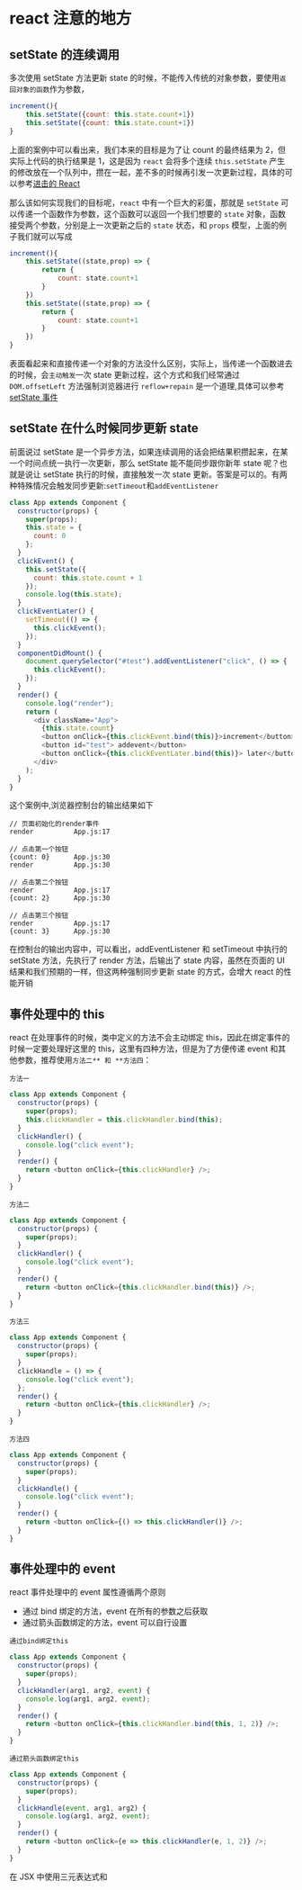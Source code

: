 <!-- Date: 2016-10-19 08:14:26 -->

# react 注意的地方

## setState 的连续调用

多次使用 setState 方法更新 state 的时候，不能传入传统的对象参数，要使用`返回对象的函数`作为参数，

```js
increment(){
    this.setState({count: this.state.count+1})
    this.setState({count: this.state.count+1})
}
```

上面的案例中可以看出来，我们本来的目标是为了让 count 的最终结果为 2，但实际上代码的执行结果是 1，这是因为 `react` 会将多个连续 `this.setState` 产生的修改放在一个队列中，攒在一起，差不多的时候再引发一次更新过程，具体的可以参考[进击的 React](https://zhuanlan.zhihu.com/p/25954470)

那么该如何实现我们的目标呢，`react` 中有一个巨大的彩蛋，那就是 `setState` 可以传递一个函数作为参数，这个函数可以返回一个我们想要的 `state` 对象，函数接受两个参数，分别是上一次更新之后的 `state` 状态，和 `props` 模型，上面的例子我们就可以写成

```js
increment(){
    this.setState((state,prop) => {
        return {
            count: state.count+1
        }
    })
    this.setState((state,prop) => {
        return {
            count: state.count+1
        }
    })
}
```

表面看起来和直接传递一个对象的方法没什么区别，实际上，当传递一个函数进去的时候，会`主动触发`一次 state 更新过程，这个方式和我们经常通过 `DOM.offsetLeft` 方法强制浏览器进行 `reflow+repain` 是一个道理,具体可以参考[setState 事件](https://doc.react-china.org/docs/react-component.html#setstate)

## setState 在什么时候同步更新 state

前面说过 setState 是一个异步方法，如果连续调用的话会把结果积攒起来，在某一个时间点统一执行一次更新，那么 setState 能不能同步跟你新年 state 呢？也就是说让 setState 执行的时候，直接触发一次 state 更新。答案是可以的。有两种特殊情况会触发同步更新:`setTimeout`和`addEventListener`

```js
class App extends Component {
  constructor(props) {
    super(props);
    this.state = {
      count: 0
    };
  }
  clickEvent() {
    this.setState({
      count: this.state.count + 1
    });
    console.log(this.state);
  }
  clickEventLater() {
    setTimeout(() => {
      this.clickEvent();
    });
  }
  componentDidMount() {
    document.querySelector("#test").addEventListener("click", () => {
      this.clickEvent();
    });
  }
  render() {
    console.log("render");
    return (
      <div className="App">
        {this.state.count}
        <button onClick={this.clickEvent.bind(this)}>increment</button>
        <button id="test"> addevent</button>
        <button onClick={this.clickEventLater.bind(this)}> later</button>
      </div>
    );
  }
}
```

这个案例中,浏览器控制台的输出结果如下

```
// 页面初始化的render事件
render          App.js:17

// 点击第一个按钮
{count: 0}      App.js:30
render          App.js:30

// 点击第二个按钮
render          App.js:17
{count: 2}      App.js:30

// 点击第三个按钮
render          App.js:17
{count: 3}      App.js:30
```

在控制台的输出内容中，可以看出，addEventListener 和 setTimeout 中执行的 setState 方法，先执行了 render 方法，后输出了 state 内容，虽然在页面的 UI 结果和我们预期的一样，但这两种强制同步更新 state 的方式，会增大 react 的性能开销

## 事件处理中的 this

react 在处理事件的时候，类中定义的方法不会主动绑定 this，因此在绑定事件的时候一定要处理好这里的 this，这里有四种方法，但是为了方便传递 event 和其他参数，推荐使用`方法二** 和 **方法四`：

`方法一`

```js
class App extends Component {
  constructor(props) {
    super(props);
    this.clickHandler = this.clickHandler.bind(this);
  }
  clickHandler() {
    console.log("click event");
  }
  render() {
    return <button onClick={this.clickHandler} />;
  }
}
```

`方法二`

```js
class App extends Component {
  constructor(props) {
    super(props);
  }
  clickHandler() {
    console.log("click event");
  }
  render() {
    return <button onClick={this.clickHandler.bind(this)} />;
  }
}
```

`方法三`

```js
class App extends Component {
  constructor(props) {
    super(props);
  }
  clickHandle = () => {
    console.log("click event");
  };
  render() {
    return <button onClick={this.clickHandler} />;
  }
}
```

`方法四`

```js
class App extends Component {
  constructor(props) {
    super(props);
  }
  clickHandle() {
    console.log("click event");
  }
  render() {
    return <button onClick={() => this.clickHandler()} />;
  }
}
```

## 事件处理中的 event

react 事件处理中的 event 属性遵循两个原则

* 通过 bind 绑定的方法，event 在所有的参数之后获取
* 通过箭头函数绑定的方法，event 可以自行设置

`通过bind绑定this`

```js
class App extends Component {
  constructor(props) {
    super(props);
  }
  clickHandler(arg1, arg2, event) {
    console.log(arg1, arg2, event);
  }
  render() {
    return <button onClick={this.clickHandler.bind(this, 1, 2)} />;
  }
}
```

`通过箭头函数绑定this`

```js
class App extends Component {
  constructor(props) {
    super(props);
  }
  clickHandle(event, arg1, arg2) {
    console.log(arg1, arg2, event);
  }
  render() {
    return <button onClick={e => this.clickHandler(e, 1, 2)} />;
  }
}
```

在 JSX 中使用三元表达式和
